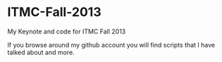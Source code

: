 ITMC-Fall-2013
==============

My Keynote and code for ITMC Fall 2013

If you browse around my github account you will find scripts that I have talked about and more. 

